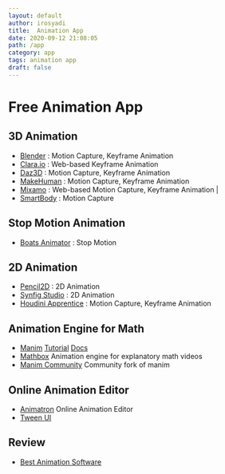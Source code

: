 ```yaml
---
layout: default
author: irosyadi
title:  Animation App
date: 2020-09-12 21:08:05
path: /app
category: app
tags: animation app
draft: false
---
```



# Free Animation App

## 3D Animation
- [Blender](https://www.blender.org/) : Motion Capture, Keyframe Animation 
- [Clara.io](https://clara.io/) : Web-based Keyframe Animation
- [Daz3D](https://www.daz3d.com/daz_studio) : Motion Capture, Keyframe Animation 
- [MakeHuman](https://www.makehumancommunity.org/) : Motion Capture, Keyframe Animation
- [Mixamo](https://www.mixamo.com/#/) : Web-based Motion Capture, Keyframe Animation |
- [SmartBody](https://smartbody.ict.usc.edu/about) : Motion Capture

## Stop Motion Animation
- [Boats Animator](https://www.charlielee.uk/boats-animator/) : Stop Motion

## 2D Animation
- [Pencil2D](https://www.pencil2d.org/) :  2D Animation
- [Synfig Studio](https://www.synfig.org/) : 2D Animation
- [Houdini Apprentice](https://www.sidefx.com/) : Motion Capture, Keyframe Animation

## Animation Engine for Math
- [Manim](https://github.com/3b1b/manim) [Tutorial](https://talkingphysics.wordpress.com/2019/01/08/getting-started-animating-with-manim-and-python-3-7/) [Docs](https://eulertour.com/docs/)
- [Mathbox](https://github.com/unconed/mathbox) Animation engine for explanatory math videos 
- [Manim Community](https://github.com/ManimCommunity/manim) Community fork of manim

## Online Animation Editor
- [Animatron](https://www.animatron.com/) Online Animation Editor
- [Tween UI](https://tweenui.com/animator/)

## Review
- [Best Animation Software](https://all3dp.com/1/best-20-3d-animation-software/#smartbody)